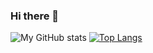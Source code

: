 ### Hi there 👋

<!--
**jigsaw075/jigsaw075** is a ✨ _special_ ✨ repository because its `README.md` (this file) appears on your GitHub profile.

Here are some ideas to get you started:

- 🔭 I’m currently working on ...
- 🌱 I’m currently learning ...
- 👯 I’m looking to collaborate on ...
- 🤔 I’m looking for help with ...
- 💬 Ask me about ...
- 📫 How to reach me: ...
- 😄 Pronouns: ...
- ⚡ Fun fact: ...
-->

![My GitHub stats](https://github-readme-stats.vercel.app/api?username=mnurullahsaglam&count_private=true&show_icons=true&theme=great-gatsby)
[![Top Langs](https://github-readme-stats.vercel.app/api/top-langs/?username=mnurullahsaglam&theme=great-gatsby)](https://github.com/anuraghazra/github-readme-stats)
